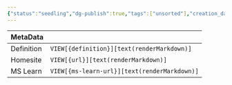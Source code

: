 ```yaml
---
{"status":"seedling","dg-publish":true,"tags":["unsorted"],"creation_date":"2024-05-10 14:21","definition":"undefined","ms-learn-url":"undefined","url":"undefined","aliases":null,"permalink":"/unsorted/torchvision/","dgPassFrontmatter":true}
---
```



| MetaData   |                                              |
| ---------- | -------------------------------------------- |
| Definition | `VIEW[{definition}][text(renderMarkdown)]`   |
| Homesite   | `VIEW[{url}][text(renderMarkdown)]`          |
| MS Learn   | `VIEW[{ms-learn-url}][text(renderMarkdown)]` |
